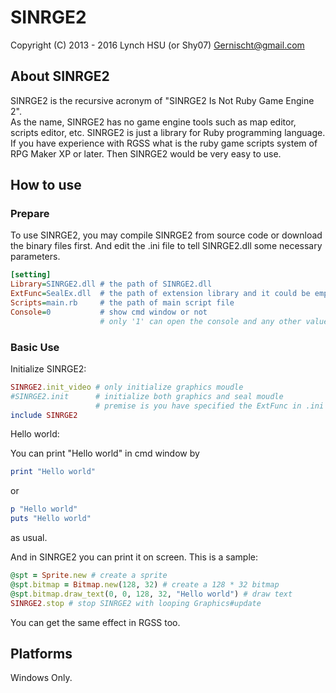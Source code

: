 ﻿# SINRGE2
Copyright (C) 2013 - 2016 Lynch HSU (or Shy07) <Gernischt@gmail.com>

## About SINRGE2
SINRGE2 is the recursive acronym of "SINRGE2 Is Not Ruby Game Engine 2".  
As the name, SINRGE2 has no game engine tools such as map editor,
scripts editor, etc. SINRGE2 is just a library for Ruby programming
language.  
If you have experience with RGSS what is the ruby game scripts system
of RPG Maker XP or later. Then SINRGE2 would be very easy to use.  

## How to use
### Prepare
To use SINRGE2, you may compile SINRGE2 from source code or download
the binary files first. And edit the .ini file to tell SINRGE2.dll
some necessary parameters.
```Runme.ini
[setting]
Library=SINRGE2.dll # the path of SINRGE2.dll
ExtFunc=SealEx.dll  # the path of extension library and it could be empty  
Scripts=main.rb     # the path of main script file
Console=0           # show cmd window or not
                    # only '1' can open the console and any other value would close the console
```
### Basic Use

Initialize SINRGE2:

```ruby
SINRGE2.init_video # only initialize graphics moudle
#SINRGE2.init      # initialize both graphics and seal moudle
                   # premise is you have specified the ExtFunc in .ini
include SINRGE2
```

Hello world:  

You can print "Hello world" in cmd window by  
```ruby
print "Hello world"
```
or  
```ruby
p "Hello world"
puts "Hello world"
```
as usual.  

And in SINRGE2 you can print it on screen. This is a sample:  
```ruby
@spt = Sprite.new # create a sprite
@spt.bitmap = Bitmap.new(128, 32) # create a 128 * 32 bitmap
@spt.bitmap.draw_text(0, 0, 128, 32, "Hello world") # draw text
SINRGE2.stop # stop SINRGE2 with looping Graphics#update
```
You can get the same effect in RGSS too.  

## Platforms

Windows Only.


